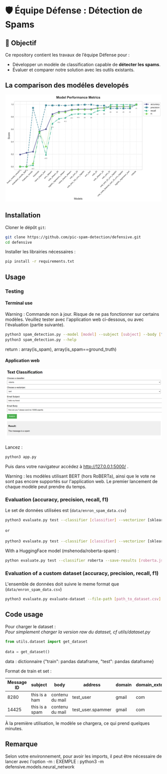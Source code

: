 # 🛡️ Équipe Défense : Détection de Spams  

## 📖 **Objectif**  
Ce repository contient les travaux de l’équipe Défense pour :  
- Développer un modèle de classification capable de **détecter les spams**.  
- Évaluer et comparer notre solution avec les outils existants.  

## La comparison des modéles developés
<img src="./plots/comparison.png">


## **Installation**

Cloner le dépôt `git`:

```bash
git clone https://github.com/pic-spam-detection/defensive.git
cd defensive
```

Installer les librairies nécessaires :

```bash
pip install -r requirements.txt
```

## **Usage**

### Testing
#### Terminal use
Warning : Commande non à jour. Risque de ne pas fonctionner sur certains modèles. Veuillez tester avec l'application web ci-dessous, ou avec l'évaluation (partie suivante).
```bash
python3 spam_detection.py --model [model] --subject [subject] --body ["this is a spam mail"]
python3 spam_detection.py --help
```

return : array(is_spam), array(is_spam==ground_truth)

#### Application web

<img src="./plots/appweb.png">

Lancez :
```bash 
python3 app.py
```

Puis dans votre navigateur accédez à http://127.0.0.1:5000/ .

Warning : les modèles utilisant BERT (hors RoBERTa), ainsi que le vote ne sont pas encore supportés sur l'application web.
Le premier lancement de chaque modèle peut prendre du temps.




### Evaluation (accuracy, precision, recall, f1)
Le set de données utilisées est (`data/enron_spam_data.csv`)

```bash
python3 evaluate.py test --classifier [classifier] --vectorizer [sklearn, bert] --save-results [classifier.json]

or

python3 evaluate.py test --classifier [classifier] --vectorizer [sklearn, bert] --save-results [classifier.json] -train-embeddings-path embeddings/train.pt --test-embeddings-path embeddings/test.pt
```

With a HuggingFace model (mshenoda/roberta-spam) :
```bash
python evaluate.py test --classifier roberta --save-results [roberta.json] --save-checkpoint false
```

### Evaluation of a custom dataset (accuracy, precision, recall, f1)
L'ensemble de données doit suivre le meme format que (`data/enron_spam_data.csv`)

```bash
python3 evaluate.py evaluate-dataset --file-path [path_to_dataset.csv] --save-results [results.csv]
```

## **Code usage**

Pour charger le dataset : \
_Pour simplement charger la version raw du dataset, cf utils/dataset.py_


```python
from utils.dataset import get_dataset

data = get_dataset()
```

data : dictionnaire {"train": pandas dataframe, "test": pandas dataframe}

Format de train et set :

| Message ID | subject | body | address | domain | domain_extension | ground_truth |
|------------|---------|------|---------|--------|------------------|--------------|
| 8280       | this is a ham | contenu du mail | test_user | gmail | com | 0 |
| 14425      | this is a spam | contenu du mail | test_user.spammer | gmail | com | 1 |


À la première utilisation, le modèle se chargera, ce qui prend quelques minutes.

## **Remarque**

Selon votre environnement, pour avoir les imports, il peut être nécessaire de lancer avec l'option -m :
EXEMPLE : python3 -m defensive.models.neural_network
